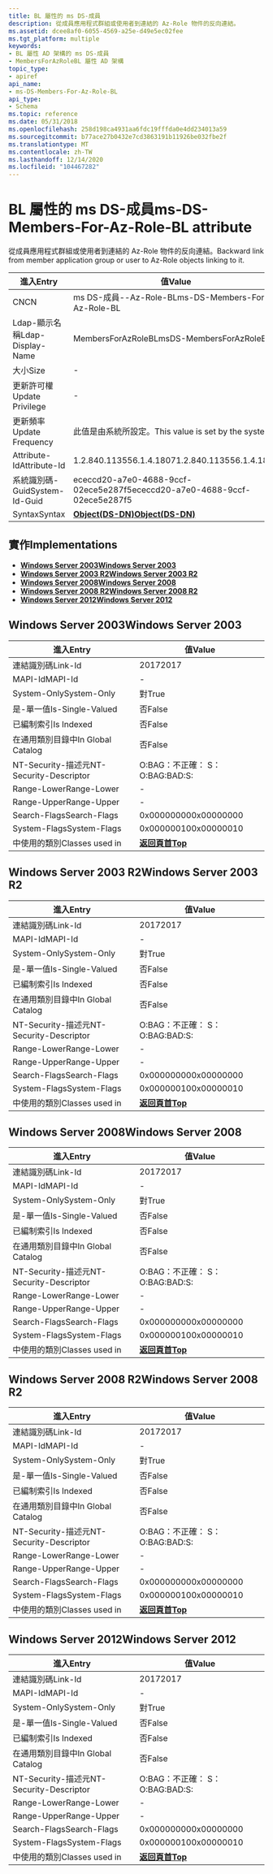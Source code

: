 ```yaml
---
title: BL 屬性的 ms DS-成員
description: 從成員應用程式群組或使用者到連結的 Az-Role 物件的反向連結。
ms.assetid: dcee8af0-6055-4569-a25e-d49e5ec02fee
ms.tgt_platform: multiple
keywords:
- BL 屬性 AD 架構的 ms DS-成員
- MembersForAzRoleBL 屬性 AD 架構
topic_type:
- apiref
api_name:
- ms-DS-Members-For-Az-Role-BL
api_type:
- Schema
ms.topic: reference
ms.date: 05/31/2018
ms.openlocfilehash: 258d198ca4931aa6fdc19fffda0e4dd234013a59
ms.sourcegitcommit: b77ace27b0432e7cd3863191b11926be032fbe2f
ms.translationtype: MT
ms.contentlocale: zh-TW
ms.lasthandoff: 12/14/2020
ms.locfileid: "104467282"
---
```

# <a name="ms-ds-members-for-az-role-bl-attribute"></a><span data-ttu-id="8d099-105">BL 屬性的 ms DS-成員</span><span class="sxs-lookup"><span data-stu-id="8d099-105">ms-DS-Members-For-Az-Role-BL attribute</span></span>

<span data-ttu-id="8d099-106">從成員應用程式群組或使用者到連結的 Az-Role 物件的反向連結。</span><span class="sxs-lookup"><span data-stu-id="8d099-106">Backward link from member application group or user to Az-Role objects linking to it.</span></span>



| <span data-ttu-id="8d099-107">進入</span><span class="sxs-lookup"><span data-stu-id="8d099-107">Entry</span></span> | <span data-ttu-id="8d099-108">值</span><span class="sxs-lookup"><span data-stu-id="8d099-108">Value</span></span> |
|-------------------|-----------------------------------------|
| <span data-ttu-id="8d099-109">CN</span><span class="sxs-lookup"><span data-stu-id="8d099-109">CN</span></span>                | <span data-ttu-id="8d099-110">ms DS-成員--Az-Role-BL</span><span class="sxs-lookup"><span data-stu-id="8d099-110">ms-DS-Members-For-Az-Role-BL</span></span>            |
| <span data-ttu-id="8d099-111">Ldap-顯示名稱</span><span class="sxs-lookup"><span data-stu-id="8d099-111">Ldap-Display-Name</span></span> | <span data-ttu-id="8d099-112">MembersForAzRoleBL</span><span class="sxs-lookup"><span data-stu-id="8d099-112">msDS-MembersForAzRoleBL</span></span>                 |
| <span data-ttu-id="8d099-113">大小</span><span class="sxs-lookup"><span data-stu-id="8d099-113">Size</span></span>              | \-                                      |
| <span data-ttu-id="8d099-114">更新許可權</span><span class="sxs-lookup"><span data-stu-id="8d099-114">Update Privilege</span></span>  | \-                                      |
| <span data-ttu-id="8d099-115">更新頻率</span><span class="sxs-lookup"><span data-stu-id="8d099-115">Update Frequency</span></span>  | <span data-ttu-id="8d099-116">此值是由系統所設定。</span><span class="sxs-lookup"><span data-stu-id="8d099-116">This value is set by the system.</span></span>        |
| <span data-ttu-id="8d099-117">Attribute-Id</span><span class="sxs-lookup"><span data-stu-id="8d099-117">Attribute-Id</span></span>      | <span data-ttu-id="8d099-118">1.2.840.113556.1.4.1807</span><span class="sxs-lookup"><span data-stu-id="8d099-118">1.2.840.113556.1.4.1807</span></span>                 |
| <span data-ttu-id="8d099-119">系統識別碼-Guid</span><span class="sxs-lookup"><span data-stu-id="8d099-119">System-Id-Guid</span></span>    | <span data-ttu-id="8d099-120">ececcd20-a7e0-4688-9ccf-02ece5e287f5</span><span class="sxs-lookup"><span data-stu-id="8d099-120">ececcd20-a7e0-4688-9ccf-02ece5e287f5</span></span>    |
| <span data-ttu-id="8d099-121">Syntax</span><span class="sxs-lookup"><span data-stu-id="8d099-121">Syntax</span></span>            | [<span data-ttu-id="8d099-122">**Object(DS-DN)**</span><span class="sxs-lookup"><span data-stu-id="8d099-122">**Object(DS-DN)**</span></span>](s-object-ds-dn.md) |



## <a name="implementations"></a><span data-ttu-id="8d099-123">實作</span><span class="sxs-lookup"><span data-stu-id="8d099-123">Implementations</span></span>

-   [<span data-ttu-id="8d099-124">**Windows Server 2003**</span><span class="sxs-lookup"><span data-stu-id="8d099-124">**Windows Server 2003**</span></span>](#windows-server-2003)
-   [<span data-ttu-id="8d099-125">**Windows Server 2003 R2**</span><span class="sxs-lookup"><span data-stu-id="8d099-125">**Windows Server 2003 R2**</span></span>](#windows-server-2003-r2)
-   [<span data-ttu-id="8d099-126">**Windows Server 2008**</span><span class="sxs-lookup"><span data-stu-id="8d099-126">**Windows Server 2008**</span></span>](#windows-server-2008)
-   [<span data-ttu-id="8d099-127">**Windows Server 2008 R2**</span><span class="sxs-lookup"><span data-stu-id="8d099-127">**Windows Server 2008 R2**</span></span>](#windows-server-2008-r2)
-   [<span data-ttu-id="8d099-128">**Windows Server 2012**</span><span class="sxs-lookup"><span data-stu-id="8d099-128">**Windows Server 2012**</span></span>](#windows-server-2012)

## <a name="windows-server-2003"></a><span data-ttu-id="8d099-129">Windows Server 2003</span><span class="sxs-lookup"><span data-stu-id="8d099-129">Windows Server 2003</span></span>



| <span data-ttu-id="8d099-130">進入</span><span class="sxs-lookup"><span data-stu-id="8d099-130">Entry</span></span> | <span data-ttu-id="8d099-131">值</span><span class="sxs-lookup"><span data-stu-id="8d099-131">Value</span></span> |
|------------------------|---------------------------------|
| <span data-ttu-id="8d099-132">連結識別碼</span><span class="sxs-lookup"><span data-stu-id="8d099-132">Link-Id</span></span>                | <span data-ttu-id="8d099-133">2017</span><span class="sxs-lookup"><span data-stu-id="8d099-133">2017</span></span>                            |
| <span data-ttu-id="8d099-134">MAPI-Id</span><span class="sxs-lookup"><span data-stu-id="8d099-134">MAPI-Id</span></span>                | \-                              |
| <span data-ttu-id="8d099-135">System-Only</span><span class="sxs-lookup"><span data-stu-id="8d099-135">System-Only</span></span>            | <span data-ttu-id="8d099-136">對</span><span class="sxs-lookup"><span data-stu-id="8d099-136">True</span></span>                            |
| <span data-ttu-id="8d099-137">是-單一值</span><span class="sxs-lookup"><span data-stu-id="8d099-137">Is-Single-Valued</span></span>       | <span data-ttu-id="8d099-138">否</span><span class="sxs-lookup"><span data-stu-id="8d099-138">False</span></span>                           |
| <span data-ttu-id="8d099-139">已編制索引</span><span class="sxs-lookup"><span data-stu-id="8d099-139">Is Indexed</span></span>             | <span data-ttu-id="8d099-140">否</span><span class="sxs-lookup"><span data-stu-id="8d099-140">False</span></span>                           |
| <span data-ttu-id="8d099-141">在通用類別目錄中</span><span class="sxs-lookup"><span data-stu-id="8d099-141">In Global Catalog</span></span>      | <span data-ttu-id="8d099-142">否</span><span class="sxs-lookup"><span data-stu-id="8d099-142">False</span></span>                           |
| <span data-ttu-id="8d099-143">NT-Security-描述元</span><span class="sxs-lookup"><span data-stu-id="8d099-143">NT-Security-Descriptor</span></span> | <span data-ttu-id="8d099-144">O:BAG：不正確： S：</span><span class="sxs-lookup"><span data-stu-id="8d099-144">O:BAG:BAD:S:</span></span>                    |
| <span data-ttu-id="8d099-145">Range-Lower</span><span class="sxs-lookup"><span data-stu-id="8d099-145">Range-Lower</span></span>            | \-                              |
| <span data-ttu-id="8d099-146">Range-Upper</span><span class="sxs-lookup"><span data-stu-id="8d099-146">Range-Upper</span></span>            | \-                              |
| <span data-ttu-id="8d099-147">Search-Flags</span><span class="sxs-lookup"><span data-stu-id="8d099-147">Search-Flags</span></span>           | <span data-ttu-id="8d099-148">0x00000000</span><span class="sxs-lookup"><span data-stu-id="8d099-148">0x00000000</span></span>                      |
| <span data-ttu-id="8d099-149">System-Flags</span><span class="sxs-lookup"><span data-stu-id="8d099-149">System-Flags</span></span>           | <span data-ttu-id="8d099-150">0x00000010</span><span class="sxs-lookup"><span data-stu-id="8d099-150">0x00000010</span></span>                      |
| <span data-ttu-id="8d099-151">中使用的類別</span><span class="sxs-lookup"><span data-stu-id="8d099-151">Classes used in</span></span>        | [<span data-ttu-id="8d099-152">**返回頁首**</span><span class="sxs-lookup"><span data-stu-id="8d099-152">**Top**</span></span>](c-top.md)<br/> |



## <a name="windows-server-2003-r2"></a><span data-ttu-id="8d099-153">Windows Server 2003 R2</span><span class="sxs-lookup"><span data-stu-id="8d099-153">Windows Server 2003 R2</span></span>



| <span data-ttu-id="8d099-154">進入</span><span class="sxs-lookup"><span data-stu-id="8d099-154">Entry</span></span> | <span data-ttu-id="8d099-155">值</span><span class="sxs-lookup"><span data-stu-id="8d099-155">Value</span></span> |
|------------------------|---------------------------------|
| <span data-ttu-id="8d099-156">連結識別碼</span><span class="sxs-lookup"><span data-stu-id="8d099-156">Link-Id</span></span>                | <span data-ttu-id="8d099-157">2017</span><span class="sxs-lookup"><span data-stu-id="8d099-157">2017</span></span>                            |
| <span data-ttu-id="8d099-158">MAPI-Id</span><span class="sxs-lookup"><span data-stu-id="8d099-158">MAPI-Id</span></span>                | \-                              |
| <span data-ttu-id="8d099-159">System-Only</span><span class="sxs-lookup"><span data-stu-id="8d099-159">System-Only</span></span>            | <span data-ttu-id="8d099-160">對</span><span class="sxs-lookup"><span data-stu-id="8d099-160">True</span></span>                            |
| <span data-ttu-id="8d099-161">是-單一值</span><span class="sxs-lookup"><span data-stu-id="8d099-161">Is-Single-Valued</span></span>       | <span data-ttu-id="8d099-162">否</span><span class="sxs-lookup"><span data-stu-id="8d099-162">False</span></span>                           |
| <span data-ttu-id="8d099-163">已編制索引</span><span class="sxs-lookup"><span data-stu-id="8d099-163">Is Indexed</span></span>             | <span data-ttu-id="8d099-164">否</span><span class="sxs-lookup"><span data-stu-id="8d099-164">False</span></span>                           |
| <span data-ttu-id="8d099-165">在通用類別目錄中</span><span class="sxs-lookup"><span data-stu-id="8d099-165">In Global Catalog</span></span>      | <span data-ttu-id="8d099-166">否</span><span class="sxs-lookup"><span data-stu-id="8d099-166">False</span></span>                           |
| <span data-ttu-id="8d099-167">NT-Security-描述元</span><span class="sxs-lookup"><span data-stu-id="8d099-167">NT-Security-Descriptor</span></span> | <span data-ttu-id="8d099-168">O:BAG：不正確： S：</span><span class="sxs-lookup"><span data-stu-id="8d099-168">O:BAG:BAD:S:</span></span>                    |
| <span data-ttu-id="8d099-169">Range-Lower</span><span class="sxs-lookup"><span data-stu-id="8d099-169">Range-Lower</span></span>            | \-                              |
| <span data-ttu-id="8d099-170">Range-Upper</span><span class="sxs-lookup"><span data-stu-id="8d099-170">Range-Upper</span></span>            | \-                              |
| <span data-ttu-id="8d099-171">Search-Flags</span><span class="sxs-lookup"><span data-stu-id="8d099-171">Search-Flags</span></span>           | <span data-ttu-id="8d099-172">0x00000000</span><span class="sxs-lookup"><span data-stu-id="8d099-172">0x00000000</span></span>                      |
| <span data-ttu-id="8d099-173">System-Flags</span><span class="sxs-lookup"><span data-stu-id="8d099-173">System-Flags</span></span>           | <span data-ttu-id="8d099-174">0x00000010</span><span class="sxs-lookup"><span data-stu-id="8d099-174">0x00000010</span></span>                      |
| <span data-ttu-id="8d099-175">中使用的類別</span><span class="sxs-lookup"><span data-stu-id="8d099-175">Classes used in</span></span>        | [<span data-ttu-id="8d099-176">**返回頁首**</span><span class="sxs-lookup"><span data-stu-id="8d099-176">**Top**</span></span>](c-top.md)<br/> |



## <a name="windows-server-2008"></a><span data-ttu-id="8d099-177">Windows Server 2008</span><span class="sxs-lookup"><span data-stu-id="8d099-177">Windows Server 2008</span></span>



| <span data-ttu-id="8d099-178">進入</span><span class="sxs-lookup"><span data-stu-id="8d099-178">Entry</span></span> | <span data-ttu-id="8d099-179">值</span><span class="sxs-lookup"><span data-stu-id="8d099-179">Value</span></span> |
|------------------------|---------------------------------|
| <span data-ttu-id="8d099-180">連結識別碼</span><span class="sxs-lookup"><span data-stu-id="8d099-180">Link-Id</span></span>                | <span data-ttu-id="8d099-181">2017</span><span class="sxs-lookup"><span data-stu-id="8d099-181">2017</span></span>                            |
| <span data-ttu-id="8d099-182">MAPI-Id</span><span class="sxs-lookup"><span data-stu-id="8d099-182">MAPI-Id</span></span>                | \-                              |
| <span data-ttu-id="8d099-183">System-Only</span><span class="sxs-lookup"><span data-stu-id="8d099-183">System-Only</span></span>            | <span data-ttu-id="8d099-184">對</span><span class="sxs-lookup"><span data-stu-id="8d099-184">True</span></span>                            |
| <span data-ttu-id="8d099-185">是-單一值</span><span class="sxs-lookup"><span data-stu-id="8d099-185">Is-Single-Valued</span></span>       | <span data-ttu-id="8d099-186">否</span><span class="sxs-lookup"><span data-stu-id="8d099-186">False</span></span>                           |
| <span data-ttu-id="8d099-187">已編制索引</span><span class="sxs-lookup"><span data-stu-id="8d099-187">Is Indexed</span></span>             | <span data-ttu-id="8d099-188">否</span><span class="sxs-lookup"><span data-stu-id="8d099-188">False</span></span>                           |
| <span data-ttu-id="8d099-189">在通用類別目錄中</span><span class="sxs-lookup"><span data-stu-id="8d099-189">In Global Catalog</span></span>      | <span data-ttu-id="8d099-190">否</span><span class="sxs-lookup"><span data-stu-id="8d099-190">False</span></span>                           |
| <span data-ttu-id="8d099-191">NT-Security-描述元</span><span class="sxs-lookup"><span data-stu-id="8d099-191">NT-Security-Descriptor</span></span> | <span data-ttu-id="8d099-192">O:BAG：不正確： S：</span><span class="sxs-lookup"><span data-stu-id="8d099-192">O:BAG:BAD:S:</span></span>                    |
| <span data-ttu-id="8d099-193">Range-Lower</span><span class="sxs-lookup"><span data-stu-id="8d099-193">Range-Lower</span></span>            | \-                              |
| <span data-ttu-id="8d099-194">Range-Upper</span><span class="sxs-lookup"><span data-stu-id="8d099-194">Range-Upper</span></span>            | \-                              |
| <span data-ttu-id="8d099-195">Search-Flags</span><span class="sxs-lookup"><span data-stu-id="8d099-195">Search-Flags</span></span>           | <span data-ttu-id="8d099-196">0x00000000</span><span class="sxs-lookup"><span data-stu-id="8d099-196">0x00000000</span></span>                      |
| <span data-ttu-id="8d099-197">System-Flags</span><span class="sxs-lookup"><span data-stu-id="8d099-197">System-Flags</span></span>           | <span data-ttu-id="8d099-198">0x00000010</span><span class="sxs-lookup"><span data-stu-id="8d099-198">0x00000010</span></span>                      |
| <span data-ttu-id="8d099-199">中使用的類別</span><span class="sxs-lookup"><span data-stu-id="8d099-199">Classes used in</span></span>        | [<span data-ttu-id="8d099-200">**返回頁首**</span><span class="sxs-lookup"><span data-stu-id="8d099-200">**Top**</span></span>](c-top.md)<br/> |



## <a name="windows-server-2008-r2"></a><span data-ttu-id="8d099-201">Windows Server 2008 R2</span><span class="sxs-lookup"><span data-stu-id="8d099-201">Windows Server 2008 R2</span></span>



| <span data-ttu-id="8d099-202">進入</span><span class="sxs-lookup"><span data-stu-id="8d099-202">Entry</span></span> | <span data-ttu-id="8d099-203">值</span><span class="sxs-lookup"><span data-stu-id="8d099-203">Value</span></span> |
|------------------------|---------------------------------|
| <span data-ttu-id="8d099-204">連結識別碼</span><span class="sxs-lookup"><span data-stu-id="8d099-204">Link-Id</span></span>                | <span data-ttu-id="8d099-205">2017</span><span class="sxs-lookup"><span data-stu-id="8d099-205">2017</span></span>                            |
| <span data-ttu-id="8d099-206">MAPI-Id</span><span class="sxs-lookup"><span data-stu-id="8d099-206">MAPI-Id</span></span>                | \-                              |
| <span data-ttu-id="8d099-207">System-Only</span><span class="sxs-lookup"><span data-stu-id="8d099-207">System-Only</span></span>            | <span data-ttu-id="8d099-208">對</span><span class="sxs-lookup"><span data-stu-id="8d099-208">True</span></span>                            |
| <span data-ttu-id="8d099-209">是-單一值</span><span class="sxs-lookup"><span data-stu-id="8d099-209">Is-Single-Valued</span></span>       | <span data-ttu-id="8d099-210">否</span><span class="sxs-lookup"><span data-stu-id="8d099-210">False</span></span>                           |
| <span data-ttu-id="8d099-211">已編制索引</span><span class="sxs-lookup"><span data-stu-id="8d099-211">Is Indexed</span></span>             | <span data-ttu-id="8d099-212">否</span><span class="sxs-lookup"><span data-stu-id="8d099-212">False</span></span>                           |
| <span data-ttu-id="8d099-213">在通用類別目錄中</span><span class="sxs-lookup"><span data-stu-id="8d099-213">In Global Catalog</span></span>      | <span data-ttu-id="8d099-214">否</span><span class="sxs-lookup"><span data-stu-id="8d099-214">False</span></span>                           |
| <span data-ttu-id="8d099-215">NT-Security-描述元</span><span class="sxs-lookup"><span data-stu-id="8d099-215">NT-Security-Descriptor</span></span> | <span data-ttu-id="8d099-216">O:BAG：不正確： S：</span><span class="sxs-lookup"><span data-stu-id="8d099-216">O:BAG:BAD:S:</span></span>                    |
| <span data-ttu-id="8d099-217">Range-Lower</span><span class="sxs-lookup"><span data-stu-id="8d099-217">Range-Lower</span></span>            | \-                              |
| <span data-ttu-id="8d099-218">Range-Upper</span><span class="sxs-lookup"><span data-stu-id="8d099-218">Range-Upper</span></span>            | \-                              |
| <span data-ttu-id="8d099-219">Search-Flags</span><span class="sxs-lookup"><span data-stu-id="8d099-219">Search-Flags</span></span>           | <span data-ttu-id="8d099-220">0x00000000</span><span class="sxs-lookup"><span data-stu-id="8d099-220">0x00000000</span></span>                      |
| <span data-ttu-id="8d099-221">System-Flags</span><span class="sxs-lookup"><span data-stu-id="8d099-221">System-Flags</span></span>           | <span data-ttu-id="8d099-222">0x00000010</span><span class="sxs-lookup"><span data-stu-id="8d099-222">0x00000010</span></span>                      |
| <span data-ttu-id="8d099-223">中使用的類別</span><span class="sxs-lookup"><span data-stu-id="8d099-223">Classes used in</span></span>        | [<span data-ttu-id="8d099-224">**返回頁首**</span><span class="sxs-lookup"><span data-stu-id="8d099-224">**Top**</span></span>](c-top.md)<br/> |



## <a name="windows-server-2012"></a><span data-ttu-id="8d099-225">Windows Server 2012</span><span class="sxs-lookup"><span data-stu-id="8d099-225">Windows Server 2012</span></span>



| <span data-ttu-id="8d099-226">進入</span><span class="sxs-lookup"><span data-stu-id="8d099-226">Entry</span></span> | <span data-ttu-id="8d099-227">值</span><span class="sxs-lookup"><span data-stu-id="8d099-227">Value</span></span> |
|------------------------|---------------------------------|
| <span data-ttu-id="8d099-228">連結識別碼</span><span class="sxs-lookup"><span data-stu-id="8d099-228">Link-Id</span></span>                | <span data-ttu-id="8d099-229">2017</span><span class="sxs-lookup"><span data-stu-id="8d099-229">2017</span></span>                            |
| <span data-ttu-id="8d099-230">MAPI-Id</span><span class="sxs-lookup"><span data-stu-id="8d099-230">MAPI-Id</span></span>                | \-                              |
| <span data-ttu-id="8d099-231">System-Only</span><span class="sxs-lookup"><span data-stu-id="8d099-231">System-Only</span></span>            | <span data-ttu-id="8d099-232">對</span><span class="sxs-lookup"><span data-stu-id="8d099-232">True</span></span>                            |
| <span data-ttu-id="8d099-233">是-單一值</span><span class="sxs-lookup"><span data-stu-id="8d099-233">Is-Single-Valued</span></span>       | <span data-ttu-id="8d099-234">否</span><span class="sxs-lookup"><span data-stu-id="8d099-234">False</span></span>                           |
| <span data-ttu-id="8d099-235">已編制索引</span><span class="sxs-lookup"><span data-stu-id="8d099-235">Is Indexed</span></span>             | <span data-ttu-id="8d099-236">否</span><span class="sxs-lookup"><span data-stu-id="8d099-236">False</span></span>                           |
| <span data-ttu-id="8d099-237">在通用類別目錄中</span><span class="sxs-lookup"><span data-stu-id="8d099-237">In Global Catalog</span></span>      | <span data-ttu-id="8d099-238">否</span><span class="sxs-lookup"><span data-stu-id="8d099-238">False</span></span>                           |
| <span data-ttu-id="8d099-239">NT-Security-描述元</span><span class="sxs-lookup"><span data-stu-id="8d099-239">NT-Security-Descriptor</span></span> | <span data-ttu-id="8d099-240">O:BAG：不正確： S：</span><span class="sxs-lookup"><span data-stu-id="8d099-240">O:BAG:BAD:S:</span></span>                    |
| <span data-ttu-id="8d099-241">Range-Lower</span><span class="sxs-lookup"><span data-stu-id="8d099-241">Range-Lower</span></span>            | \-                              |
| <span data-ttu-id="8d099-242">Range-Upper</span><span class="sxs-lookup"><span data-stu-id="8d099-242">Range-Upper</span></span>            | \-                              |
| <span data-ttu-id="8d099-243">Search-Flags</span><span class="sxs-lookup"><span data-stu-id="8d099-243">Search-Flags</span></span>           | <span data-ttu-id="8d099-244">0x00000000</span><span class="sxs-lookup"><span data-stu-id="8d099-244">0x00000000</span></span>                      |
| <span data-ttu-id="8d099-245">System-Flags</span><span class="sxs-lookup"><span data-stu-id="8d099-245">System-Flags</span></span>           | <span data-ttu-id="8d099-246">0x00000010</span><span class="sxs-lookup"><span data-stu-id="8d099-246">0x00000010</span></span>                      |
| <span data-ttu-id="8d099-247">中使用的類別</span><span class="sxs-lookup"><span data-stu-id="8d099-247">Classes used in</span></span>        | [<span data-ttu-id="8d099-248">**返回頁首**</span><span class="sxs-lookup"><span data-stu-id="8d099-248">**Top**</span></span>](c-top.md)<br/> |



 

 





